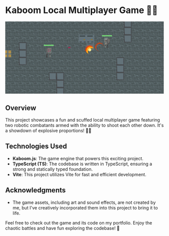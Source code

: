 # Kaboom Local Multiplayer Game 🧨🤖

![kaboom](../images/kaboom-multiplayer-game.png)

## Overview

This project showcases a fun and scuffed local multiplayer game featuring two robotic combatants armed with the ability to shoot each other down. It's a showdown of explosive proportions! 🤖💥

## Technologies Used

- **Kaboom.js**: The game engine that powers this exciting project.
- **TypeScript (TS)**: The codebase is written in TypeScript, ensuring a strong and statically typed foundation.
- **Vite**: This project utilizes Vite for fast and efficient development.

## Acknowledgments

- The game assets, including art and sound effects, are not created by me, but I've creatively incorporated them into this project to bring it to life.

Feel free to check out the game and its code on my portfolio. Enjoy the chaotic battles and have fun exploring the codebase! 🚀